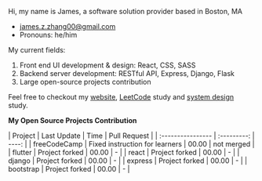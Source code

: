 Hi, my name is James, a software solution provider based in Boston, MA
- james.z.zhang00@gmail.com
- Pronouns: he/him

My current fields:
  1. Front end UI development & design: React, CSS, SASS
  2. Backend server development: RESTful API, Express, Django, Flask
  3. Large open-source projects contribution

Feel free to checkout my [website](https://mywebsite-six-mu.vercel.app/), [LeetCode](https://github.com/James-Z-Zhang00/LeetCoder) study and [system design](https://github.com/James-Z-Zhang00/SysDes) study.

**My Open Source Projects Contribution**

| Project           | Last Update | Time | Pull Request |
| :---------------- | :---------: | ----: |
| freeCodeCamp      | Fixed instruction for learners | 00.00 | not merged |
| flutter           | Project forked | 00.00 | - |
| react             | Project forked | 00.00 | - |
| django            | Project forked | 00.00 | - |
| express           | Project forked | 00.00 | - |
| bootstrap         | Project forked | 00.00 | - |

<!---
- 👋 Hi, I’m James Z. Zhang
- 👀 I’m interested in full stack development
- 🌱 I’m currently learning Flask and Django
- 💞️ I’m looking to collaborate on full stack open-source projects
- 📫 james.z.zhang00@gmail.com
- 😄 Pronouns: he/him
- ⚡ Fun fact: to be developed later
--->

<!---
James-Z-Zhang00/James-Z-Zhang00 is a ✨ special ✨ repository because its `README.md` (this file) appears on your GitHub profile.
You can click the Preview link to take a look at your changes.
--->

<!---
<details>
  <summary>My Projects</summary>
  
  ### Pinned
  1. Budget Calculator
  2. NightCare
     * Baz
     * Qux
  3. Book review server

  --->

<!--
  ### Some Javascript
  ```js
  function logSomething(something) {
    console.log('Something', something);
  }
  ```
  
</details>-->
